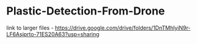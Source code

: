 # Plastic-Detection-From-Drone


link to larger files - https://drive.google.com/drive/folders/1DnTMhlyiN9r-LF6Asjprto-71ES20A63?usp=sharing
